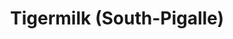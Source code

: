 ---
title: Tigermilk (South-Pigalle)
description: Décoration et service sympa. Je m’attendais à mieux sur la Quesadilla.
lat: '48.8765729'
lon: '2.3397434'
address: 72 Rue du Faubourg Montmartre, 75009 Paris, France
website: https://tigermilkrestaurants.com/fr/restaurants/south-pigalle-ixe/
tags: restaurant tapas
---